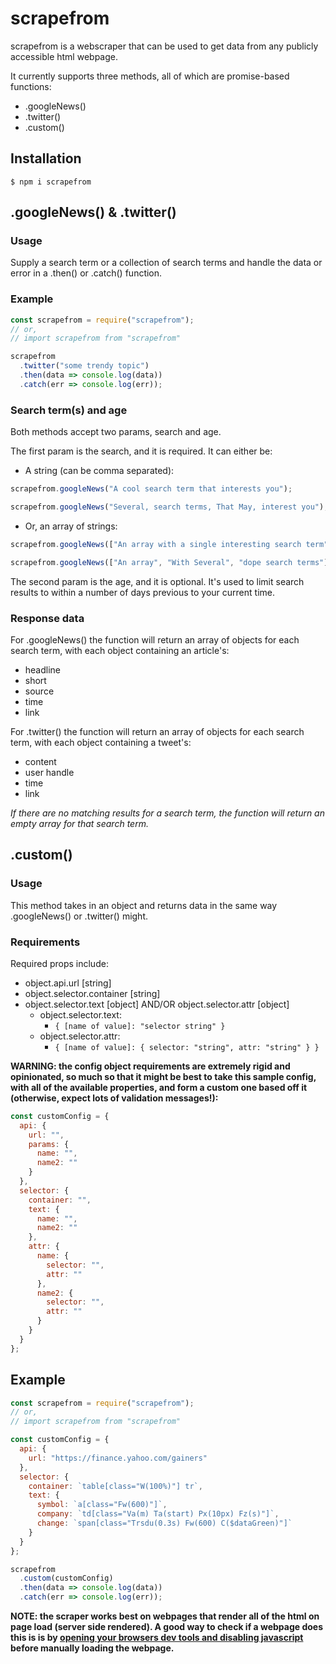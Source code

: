 # scrapefrom

scrapefrom is a webscraper that can be used to get data from any publicly accessible html webpage.

It currently supports three methods, all of which are promise-based functions:

- .googleNews()
- .twitter()
- .custom()

## Installation

```
$ npm i scrapefrom
```

## .googleNews() & .twitter()

### Usage

Supply a search term or a collection of search terms and handle the data or error in a .then() or .catch() function.

### Example

```javascript
const scrapefrom = require("scrapefrom");
// or,
// import scrapefrom from "scrapefrom"

scrapefrom
  .twitter("some trendy topic")
  .then(data => console.log(data))
  .catch(err => console.log(err));
```

### Search term(s) and age

Both methods accept two params, search and age.

The first param is the search, and it is required. It can either be:

- A string (can be comma separated):

```javascript
scrapefrom.googleNews("A cool search term that interests you");
```

```javascript
scrapefrom.googleNews("Several, search terms, That May, interest you");
```

- Or, an array of strings:

```javascript
scrapefrom.googleNews(["An array with a single interesting search term"]);
```

```javascript
scrapefrom.googleNews(["An array", "With Several", "dope search terms"]);
```

The second param is the age, and it is optional. It's used to limit search results to within a number of days previous to your current time.

### Response data

For .googleNews() the function will return an array of objects for each search term, with each object containing an article's:

- headline
- short
- source
- time
- link

For .twitter() the function will return an array of objects for each search term, with each object containing a tweet's:

- content
- user handle
- time
- link

_If there are no matching results for a search term, the function will return an empty array for that search term._

## .custom()

### Usage

This method takes in an object and returns data in the same way .googleNews() or .twitter() might.

### Requirements

Required props include:

- object.api.url [string]
- object.selector.container [string]
- object.selector.text [object] AND/OR object.selector.attr [object]
  - object.selector.text:
    - `{ [name of value]: "selector string" }`
  - object.selector.attr:
    - `{ [name of value]: { selector: "string", attr: "string" } }`

**WARNING: the config object requirements are extremely rigid and opinionated, so much so that it might be best to take this sample config, with all of the available properties, and form a custom one based off it (otherwise, expect lots of validation messages!):**

```javascript
const customConfig = {
  api: {
    url: "",
    params: {
      name: "",
      name2: ""
    }
  },
  selector: {
    container: "",
    text: {
      name: "",
      name2: ""
    },
    attr: {
      name: {
        selector: "",
        attr: ""
      },
      name2: {
        selector: "",
        attr: ""
      }
    }
  }
};
```

## Example

```javascript
const scrapefrom = require("scrapefrom");
// or,
// import scrapefrom from "scrapefrom"

const customConfig = {
  api: {
    url: "https://finance.yahoo.com/gainers"
  },
  selector: {
    container: `table[class="W(100%)"] tr`,
    text: {
      symbol: `a[class="Fw(600)"]`,
      company: `td[class="Va(m) Ta(start) Px(10px) Fz(s)"]`,
      change: `span[class="Trsdu(0.3s) Fw(600) C($dataGreen)"]`
    }
  }
};

scrapefrom
  .custom(customConfig)
  .then(data => console.log(data))
  .catch(err => console.log(err));
```

**NOTE: the scraper works best on webpages that render all of the html on page load (server side rendered). A good way to check if a webpage does this is is by [opening your browsers dev tools and disabling javascript](https://developers.google.com/web/tools/chrome-devtools/javascript/disable) before manually loading the webpage.**
